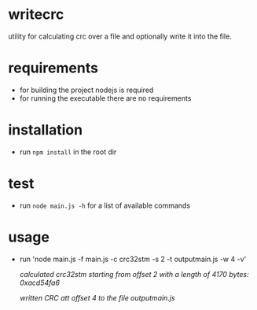 # writecrc
utility for calculating crc over a file and optionally write it into the file.

# requirements
* for building the project nodejs is required
* for running the executable there are no requirements

# installation
* run `npm install` in the root dir

# test
* run `node main.js -h` for a list of available commands

# usage
* run 'node main.js -f main.js -c crc32stm -s 2 -t outputmain.js -w 4 -v'
    
    *calculated crc32stm starting from offset 2 with a length of 4170 bytes: 0xacd54fa6*
    
    *written CRC att offset 4 to the file outputmain.js*
